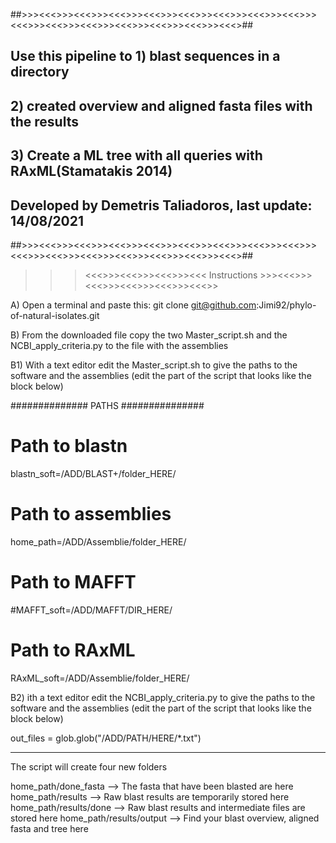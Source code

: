 
##>>><<<>>><<<>>><<<>>><<<>>><<<>>><<<>>><<<>>><<<>>><<<>>><<<>>><<<>>><<<>>><<<>>><<<>>><<<>##
##	Use this pipeline to  1) blast sequences in a directory 									               ##
##						            2)	created overview and aligned fasta files with the results		   ##
##						            3)	Create a ML tree with  all queries with RAxML(Stamatakis 2014) ##
##	Developed by Demetris Taliadoros, last update: 14/08/2021					                 			 ##
##>>><<<>>><<<>>><<<>>><<<>>><<<>>><<<>>><<<>>><<<>>><<<>>><<<>>><<<>>><<<>>><<<>>><<<>>><<<>##


>>><<<>>><<<>>><<<>>><<< Instructions >>><<<>>><<<>>><<<>>><<<>>><<<>>

A) Open a terminal and paste this: git clone git@github.com:Jimi92/phylo-of-natural-isolates.git

B) From the downloaded file copy the two Master_script.sh and the NCBI_apply_criteria.py to the file with the assemblies

B1) With a text editor edit the Master_script.sh to give the paths to the software and the assemblies (edit the part of the script that looks like the block below)

##############    PATHS   ###############

# Path to blastn
blastn_soft=/ADD/BLAST+/folder_HERE/

# Path to assemblies
home_path=/ADD/Assemblie/folder_HERE/

# Path to MAFFT
#MAFFT_soft=/ADD/MAFFT/DIR_HERE/

# Path to RAxML
RAxML_soft=/ADD/Assemblie/folder_HERE/


B2) ith a text editor edit the NCBI_apply_criteria.py to give the paths to the software and the assemblies (edit the part of the script that looks like the block below)

out_files = glob.glob("/ADD/PATH/HERE/*.txt")

----------------------------------------------------------------------------------------------------------


The script will create four new folders

home_path/done_fasta      -->   The fasta that have been blasted are here
home_path/results         -->   Raw blast results are temporarily stored here
home_path/results/done    -->   Raw blast results and intermediate files are stored here
home_path/results/output  -->   Find your blast overview, aligned fasta and tree here
